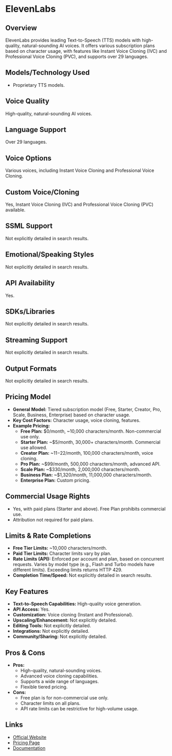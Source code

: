 # ElevenLabs

## Overview
ElevenLabs provides leading Text-to-Speech (TTS) models with high-quality, natural-sounding AI voices. It offers various subscription plans based on character usage, with features like Instant Voice Cloning (IVC) and Professional Voice Cloning (PVC), and supports over 29 languages.

## Models/Technology Used
*   Proprietary TTS models.

## Voice Quality
High-quality, natural-sounding AI voices.

## Language Support
Over 29 languages.

## Voice Options
Various voices, including Instant Voice Cloning and Professional Voice Cloning.

## Custom Voice/Cloning
Yes, Instant Voice Cloning (IVC) and Professional Voice Cloning (PVC) available.

## SSML Support
Not explicitly detailed in search results.

## Emotional/Speaking Styles
Not explicitly detailed in search results.

## API Availability
Yes.

## SDKs/Libraries
Not explicitly detailed in search results.

## Streaming Support
Not explicitly detailed in search results.

## Output Formats
Not explicitly detailed in search results.

## Pricing Model
*   **General Model:** Tiered subscription model (Free, Starter, Creator, Pro, Scale, Business, Enterprise) based on character usage.
*   **Key Cost Factors:** Character usage, voice cloning, features.
*   **Example Pricing:**
    *   **Free Plan:** $0/month, ~10,000 characters/month. Non-commercial use only.
    *   **Starter Plan:** ~$5/month, 30,000+ characters/month. Commercial use allowed.
    *   **Creator Plan:** ~$11-$22/month, 100,000 characters/month, voice cloning.
    *   **Pro Plan:** ~$99/month, 500,000 characters/month, advanced API.
    *   **Scale Plan:** ~$330/month, 2,000,000 characters/month.
    *   **Business Plan:** ~$1,320/month, 11,000,000 characters/month.
    *   **Enterprise Plan:** Custom pricing.

## Commercial Usage Rights
*   Yes, with paid plans (Starter and above). Free Plan prohibits commercial use.
*   Attribution not required for paid plans.

## Limits & Rate Completions
*   **Free Tier Limits:** ~10,000 characters/month.
*   **Paid Tier Limits:** Character limits vary by plan.
*   **Rate Limits (API):** Enforced per account and plan, based on concurrent requests. Varies by model type (e.g., Flash and Turbo models have different limits). Exceeding limits returns HTTP 429.
*   **Completion Time/Speed:** Not explicitly detailed in search results.

## Key Features
*   **Text-to-Speech Capabilities:** High-quality voice generation.
*   **API Access:** Yes.
*   **Customization:** Voice cloning (Instant and Professional).
*   **Upscaling/Enhancement:** Not explicitly detailed.
*   **Editing Tools:** Not explicitly detailed.
*   **Integrations:** Not explicitly detailed.
*   **Community/Sharing:** Not explicitly detailed.

## Pros & Cons
*   **Pros:**
    *   High-quality, natural-sounding voices.
    *   Advanced voice cloning capabilities.
    *   Supports a wide range of languages.
    *   Flexible tiered pricing.
*   **Cons:**
    *   Free plan is for non-commercial use only.
    *   Character limits on all plans.
    *   API rate limits can be restrictive for high-volume usage.

## Links
*   [Official Website](https://elevenlabs.io/)
*   [Pricing Page](https://elevenlabs.io/pricing)
*   [Documentation](https://elevenlabs.io/docs)